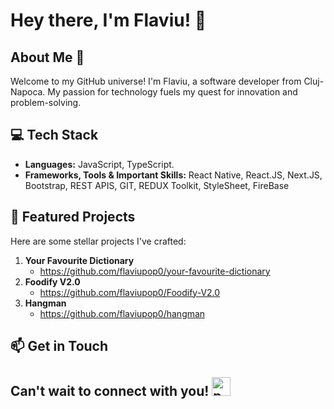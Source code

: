 # Hey there, I'm Flaviu! 👋

## About Me 🚀

Welcome to my GitHub universe! I'm Flaviu, a software developer from Cluj-Napoca. My passion for technology fuels my quest for innovation and problem-solving. 

## 💻 Tech Stack

- **Languages:** JavaScript, TypeScript.
- **Frameworks, Tools & Important Skills:** React Native, React.JS, Next.JS, Bootstrap, REST APIS, GIT, REDUX Toolkit, StyleSheet, FireBase

## 🚀 Featured Projects

Here are some stellar projects I've crafted:

1. **Your Favourite Dictionary**
   - https://github.com/flaviupop0/your-favourite-dictionary
2. **Foodify V2.0**
   - https://github.com/flaviupop0/Foodify-V2.0
4. **Hangman**
   - https://github.com/flaviupop0/hangman  

## 📫 Get in Touch
<h2>
  Can't wait to connect with you! 
  <a href="https://www.linkedin.com/in/pop-flaviu-a6b842231/" target="blank"><img src="https://raw.githubusercontent.com/rahuldkjain/github-profile-readme-generator/master/src/images/icons/Social/linked-in-alt.svg"       alt="pop-flaviu" height="30" width="30"/></a>
</h2>


